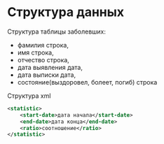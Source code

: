# Структура данных

Структура таблицы заболевших:
* фамилия строка,
* имя строка,
* отчество строка,
* дата выявления дата,
* дата выписки дата,
* состояние(выздоровел, болеет, погиб) строка

Структура xml
```xml
<statistic>
    <start-date>дата начала</start-date>
    <end-date>дата конца</end-date>
    <ratio>соотношение</ratio>
</statistic>
```